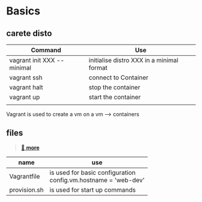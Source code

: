 # Basics

## carete disto
| Command                    | Use                                        |
|----------------------------|--------------------------------------------|
| vagrant init XXX --minimal | initialise  distro XXX in a minimal format |
| vagrant ssh                | connect to Container                       |
| vagrant halt               | stop the container                         |
| vagrant up                 | start the container                        |
|||

Vagrant is used to create a vm on a vm --> containers  

## files
>[🔎 **more**](Vagrant_Importat_Files.md)

| name         | use                                                                   |
|--------------|-----------------------------------------------------------------------|
| Vagrantfile  | is used for basic configuration <br/>  config.vm.hostname = 'web-dev' |
| provision.sh | is used for start up commands                                         |
